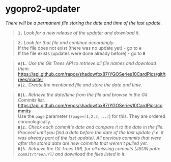 # ygopro2-updater

*There will be a permanent file storing the date and time of the last update.*  

>**`1.`** *Look for a new release of the updater and download it.*  

>**`2.`** *Look for that file and continue accordingly.*  
If the file does not exist (there was no update yet) - go to **`A`**  
If the file exists (updates were done already before) - go to **`B`**  

>**`A|1.`** *Use the Git Trees API to retrieve all file names and download them.*  
https://api.github.com/repos/shadowfox87/YGOSeries10CardPics/git/trees/master  
**`A|2.`** *Create the mentioned file and store the date and time.*  

>**`B|1.`** *Retrieve the date/time from the file and browse in the Git Commits list.*  
https://api.github.com/repos/shadowfox87/YGOSeries10CardPics/commits  
Use the `page` parameter (`?page=[1,2,3,...]`) for this. They are ordered chronologically.  
**`B|2.`** *Check each commit's date and compare it to the date in the file. Proceed until you find a date before the date of the last update (i.e. it was already part of the last update). All previous commits that were after the stored date are new commits that weren't pulled yet.*  
**`B|3.`** *Retrieve the Git Trees URL for all missing commits (JSON path: `commit/tree/url`) and download the files listed in it.*  
